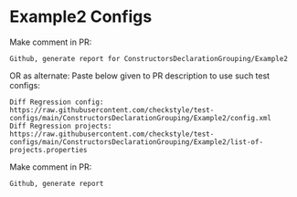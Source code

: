 # Example2 Configs
Make comment in PR:
```
Github, generate report for ConstructorsDeclarationGrouping/Example2
```
OR as alternate:
Paste below given to PR description to use such test configs:
```
Diff Regression config: https://raw.githubusercontent.com/checkstyle/test-configs/main/ConstructorsDeclarationGrouping/Example2/config.xml
Diff Regression projects: https://raw.githubusercontent.com/checkstyle/test-configs/main/ConstructorsDeclarationGrouping/Example2/list-of-projects.properties
```
Make comment in PR:
```
Github, generate report
```
